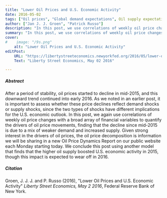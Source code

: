 ```yaml
---
title: "Lower Oil Prices and U.S. Economic Activity"
date: 2016-05-02
tags: ["Oil prices", "Global demand expectations", Oil supply expectations, U.S. economic growth]
author: ["Jan J. J. Groen", "Patrick Russo"]
description: "In this post, we use correlations of weekly oil price changes with a broad array of financial variables to quantify that the oil price decline since mid-2015 is due to a mix of weaker demand and increased supply, followed by assessing their impact on U.S. economic activity. Published on Liberty Street Economics, May 02 2016."
summary: "In this post, we use correlations of weekly oil price changes with a broad array of financial variables to quantify that the oil price decline since mid-2015 is due to a mix of weaker demand and increased supply, followed by assessing their impact on U.S. economic activity. Published on Liberty Street Economics, May 02 2016." 
cover:
#    image: "/9s.png"
    alt: "Lower Oil Prices and U.S. Economic Activity"
editPost:
    URL: "https://libertystreeteconomics.newyorkfed.org/2016/05/lower-oil-prices-and-us-economic-activity/"
    Text: "Liberty Street Economics, May 02 2016"

---
```

##### Abstract

After a period of stability, oil prices started to decline in mid-2015, and this downward trend continued into early 2016. As we noted in an earlier post, it is important to assess whether these price declines reflect demand shocks or supply shocks, since the two types of shocks have different implications for the U.S. economic outlook. In this post, we again use correlations of weekly oil price changes with a broad array of financial variables to quantify the drivers of oil price movements, finding that the decline since mid-2015 is due to a mix of weaker demand and increased supply. Given strong interest in the drivers of oil prices, the oil price decomposition is information we will be sharing in a new Oil Price Dynamics Report on our public website each Monday starting today. We conclude this post using another model that finds that the higher oil supply boosted U.S. economic activity in 2015, though this impact is expected to wear off in 2016.

##### Citation

Groen, J. J. J. and P. Russo (2016), "Lower Oil Prices and U.S. Economic Activity" *Liberty Street Economics, May 2 2016*, Federal Reserve Bank of New York.
